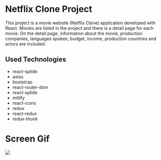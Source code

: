 <h1>Netflix Clone Project</h1>

<p>This project is a movie website (Netflix Clone) application developed with React.  Movies are listed in the project and there is a detail page for each movie. On the detail page, information about the movie, production companies, languages ​​spoken, 
budget, income,
production countries and actors are included.</p>

<h2>Used Technologies</h2>

<ul>

<li>react-splide</li>
<li>axios</li>
<li>bootstrap</li>
<li>react-router-dom</li>
<li>react-splide</li>
<li>millify</li>
<li>react-icons</li>
<li>redux</li>
<li>react-redux</li>
<li>redux-thunk</li>

</ul>

<h1>Screen Gif</h1>

<img src="/public/netflixclone.gif" />
